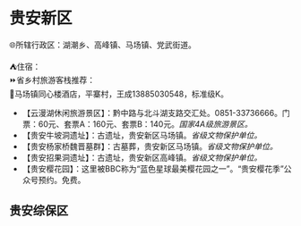 # 贵安新区  
🌐所辖行政区：湖潮乡、高峰镇、马场镇、党武街道。  
  
⛺住宿：  
⏩省乡村旅游客栈推荐：  
🔸马场镇同心楼酒店，平寨村，王成13885030548，标准级K。  
  
* 【云漫湖休闲旅游景区】：黔中路与北斗湖支路交汇处。0851-33736666。门票：60元、套票A：160元、套票B：140元。*国家4A级旅游景区。*  
* 【贵安牛坡洞遗址】：古遗址，贵安新区马场镇。*省级文物保护单位。*  
* 【贵安杨家桥魏晋墓群】：古墓葬，贵安新区马场镇。*省级文物保护单位。*  
* 【贵安招果洞遗址】：古遗址，贵安新区高峰镇。*省级文物保护单位。*  
* 【贵安樱花园】：这里被BBC称为“蓝色星球最美樱花园之一”。“贵安樱花季”公众号预约。免费。
  
## 贵安综保区
